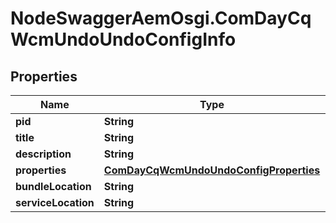 # NodeSwaggerAemOsgi.ComDayCqWcmUndoUndoConfigInfo

## Properties
Name | Type | Description | Notes
------------ | ------------- | ------------- | -------------
**pid** | **String** |  | [optional] 
**title** | **String** |  | [optional] 
**description** | **String** |  | [optional] 
**properties** | [**ComDayCqWcmUndoUndoConfigProperties**](ComDayCqWcmUndoUndoConfigProperties.md) |  | [optional] 
**bundleLocation** | **String** |  | [optional] 
**serviceLocation** | **String** |  | [optional] 


